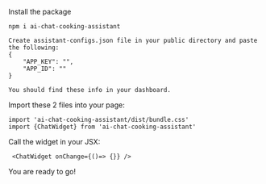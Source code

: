 Install the package

```
npm i ai-chat-cooking-assistant
```
```
Create assistant-configs.json file in your public directory and paste the following:
{
    "APP_KEY": "",
    "APP_ID": ""
}

You should find these info in your dashboard.
```

Import these 2 files into your page: 
```
import 'ai-chat-cooking-assistant/dist/bundle.css'
import {ChatWidget} from 'ai-chat-cooking-assistant'
```
Call the widget in your JSX:
```
 <ChatWidget onChange={()=> {}} />
```
You are ready to go!